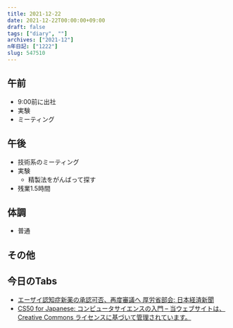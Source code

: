```yaml
---
title: 2021-12-22
date: 2021-12-22T00:00:00+09:00
draft: false
tags: ["diary", ""]
archives: ["2021-12"]
n年日記: ["1222"]
slug: 547510
---
```

## 午前
- 9:00前に出社
- 実験
- ミーティング
## 午後
- 技術系のミーティング
- 実験
  - 精製法をがんばって探す
- 残業1.5時間
## 体調
- 普通
## その他
## 今日のTabs
- [エーザイ認知症新薬の承認可否、再度審議へ 厚労省部会: 日本経済新聞](https://www.nikkei.com/article/DGXZQOUA224TK0S1A221C2000000/)
- [CS50 for Japanese: コンピュータサイエンスの入門 – 当ウェブサイトは、Creative Commons ライセンスに基づいて管理されています。](https://cs50.jp/)
